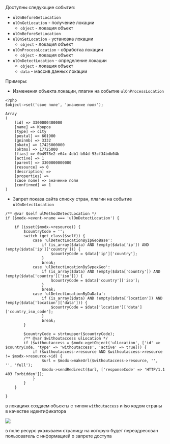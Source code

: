 Доступны следующие события:

* `ulOnBeforeGetLocation`
* `ulOnGetLocation` - получение локации
    * `object` - локация объект
* `ulOnBeforeSetLocation`
* `ulOnSetLocation` - установка локации
   * `object` - локация объект
* `ulOnProcessLocation` - обработка локации
   * `object` - локация объект
* `ulOnDetectLocation` - определение локации
   * `object` - локация объект
   * `data` - массив данных локации


Примеры:

- Изменения объекта локации, плагин на событие `ulOnProcessLocation`

```
<?php
$object->set('свое поле', 'значение поля');

```

```
Array
(
    [id] => 3300000400000
    [name] => Ковров
    [type] => city
    [postal] => 601900
    [gninmb] => 3332
    [okato] => 17425000000
    [oktmo] => 17725000
    [fias] => 0b4978e2-e64c-4db1-b84d-93cf34bdb04b
    [active] => 1
    [parent] => 3300000000000
    [resource] => 0
    [description] => 
    [properties] => 
    [свое поле] => значение поля
    [confirmed] => 1
)
```

- Запрет показа сайта списку стран, плагин на событие `ulOnDetectLocation`

```
/** @var $self ulMethodDetectLocation */
if ($modx->event->name === 'ulOnDetectLocation') {

    if (isset($modx->resource)) {
        $countryCode = '';
        switch (get_class($self)) {
            case 'ulDetectLocationByIpGeoBase':
                if (is_array($data) AND !empty($data['ip']) AND !empty($data['ip']['country'])) {
                    $countryCode = $data['ip']['country'];
                }
                break;
            case 'ulDetectLocationBySypexGeo':
                if (is_array($data) AND !empty($data['country']) AND !empty($data['country']['iso'])) {
                    $countryCode = $data['country']['iso'];
                }
                break;
            case 'ulDetectLocationByDaData':
                if (is_array($data) AND !empty($data['location']) AND !empty($data['location']['data'])) {
                    $countryCode = $data['location']['data']['country_iso_code'];
                }
                break;
        }

        $countryCode = strtoupper($countryCode);
        /** @var $withoutaccess ulLocation */
        if ($withoutaccess = $modx->getObject('ulLocation', ['id' => $countryCode, 'type' => 'withoutaccess', 'active' => true])) {
            if ($withoutaccess->resource AND $withoutaccess->resource != $modx->resource->id) {
                $url = $modx->makeUrl($withoutaccess->resource, '', '', 'full');
                $modx->sendRedirect($url, ['responseCode' => 'HTTP/1.1 403 Forbidden']);
            }
        }
    }

}
```

в локациях создаем объекты с типом `withoutaccess` и iso кодом страны в качестве идентификатора 

[![](https://file.modx.pro/files/b/2/c/b2cee6a3ec445f55fe3076055b52d9aas.jpg)](https://file.modx.pro/files/b/2/c/b2cee6a3ec445f55fe3076055b52d9aa.jpg)

в поле ресурс указываем страницу на которую будет переадресован пользователь с информацией о запрете доступа
